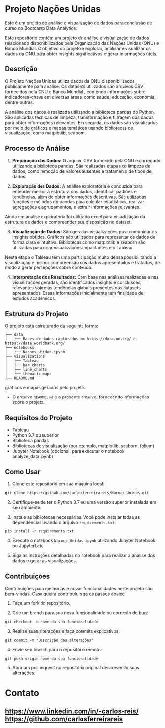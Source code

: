 # Projeto Nações Unidas

Este é um projeto de análise e visualização de dados para conclusão de curso do Bootcamp Data Analytics.

Este repositório contém um projeto de análise e visualização de dados relacionado disponibilizados pela Organização das Nações Unidas (ONU) e Banco Mundial. O objetivo do projeto é explorar, analisar e visualizar os dados da ONU para obter insights significativos e gerar informações úteis.

## Descrição

O Projeto Nações Unidas utiliza dados da ONU disponibilizados publicamente para análise. Os datasets utilizados são arquivos CSV fornecidos pela ONU e Banco Mundial , contendo informações sobre indicadores-chave em diversas áreas, como saúde, educação, economia, dentre outras.

A análise dos dados é realizada utilizando a biblioteca pandas do Python. São aplicadas técnicas de limpeza, transformação e filtragem dos dados para obter informações relevantes. Em seguida, os dados são visualizados por meio de gráficos e mapas temáticos usando bibliotecas de visualização, como matplotlib, seaborn.

## Processo de Análise

1. **Preparação dos Dados:** O arquivo CSV fornecido pela ONU é carregado utilizando a biblioteca pandas. São realizadas etapas de limpeza de dados, como remoção de valores ausentes e tratamento de tipos de dados.

2. **Exploração dos Dados:** A análise exploratória é conduzida para entender melhor a estrutura dos dados, identificar padrões e tendências, além de obter informações descritivas. São utilizadas funções e métodos do pandas para calcular estatísticas, realizar agregações e agrupamentos, e extrair informações relevantes.

Ainda em análise exploratória foi utilizado excel para visualização da estrutura de dados e compreender sua disposição no dataset.

3. **Visualização de Dados:** São geradas visualizações para comunicar os insights obtidos. Gráficos são utilizados para representar os dados de forma clara e intuitiva. Bibliotecas como matplotlib e seaborn são utilizadas para criar visualizações impactantes e o Tableau.

Nesta etapa o Tableau tem uma participação muito densa possibilitando a visualização e melhor compreensão dos dados apresentados e tratados, de modo a gerar percepções sobre conteúdo.

4. **Interpretação dos Resultados:** Com base nas análises realizadas e nas visualizações geradas, são identificados insights e conclusões relevantes sobre as tendências globais presentes nos datasets apresentados. Essas informações inicialmente tem finalidade de estudos acadêmicos.

## Estrutura do Projeto

O projeto está estruturado da seguinte forma:

```
├── data
│   └── Bases de dados capturados em https://data.un.org/ e https://data.worldbank.org/ 
├── notebooks
│   └── Nacoes_Unidas.ipynb
├── visualizations
│   ├── Tableau
│   ├── bar_charts
│   ├── line_charts
│   └── thematic_maps
└── README.md
```
 gráficos e mapas gerados pelo projeto.
- O arquivo `README.md` é o presente arquivo, fornecendo informações sobre o projeto.

## Requisitos do Projeto

- Tableau
- Python 3.7 ou superior
- Biblioteca pandas
- Bibliotecas de visualização (por exemplo, matplotlib, seaborn, folium)
- Jupyter Notebook (opcional, para executar o notebook analyze_data.ipynb)

## Como Usar

1. Clone este repositório em sua máquina local:

```
git clone https://github.com/carlosferreirareis/Nacoes_Unidas.git
```

2. Certifique-se de ter o Python 3.7 ou uma versão superior instalada em seu ambiente.

3. Instale as bibliotecas necessárias. Você pode instalar todas as dependências usando o arquivo `requirements.txt`:

```
pip install -r requirements.txt
```

4. Execute o notebook `Nacoes_Unidas.ipynb` utilizando Jupyter Notebook ou JupyterLab.

5. Siga as instruções detalhadas no notebook para realizar a análise dos dados e gerar as visualizações.

## Contribuições

Contribuições para melhorias e novas funcionalidades neste projeto são bem-vindas. Caso queira contribuir, siga os passos abaixo:

1. Faça um fork do repositório.

2. Crie um branch para sua nova funcionalidade ou correção de bug:

```
git checkout -b nome-da-sua-funcionalidade
```
3. Realize suas alterações e faça commits explicativos:

```
git commit -m "Descrição das alterações"
```
4. Envie seu branch para o repositório remoto:

```
git push origin nome-da-sua-funcionalidade
```
5. Abra um pull request no repositório original descrevendo suas alterações.

# Contato
https://www.linkedin.com/in/-carlos-reis/
https://github.com/carlosferreirareis  
---